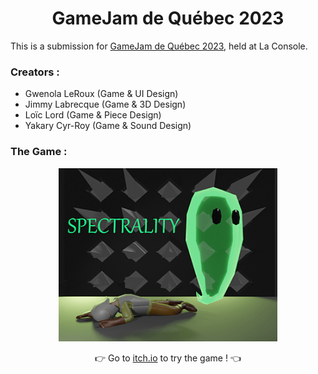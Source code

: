 <h1 align=center>GameJam de Québec 2023</h1>

<p align=center>

 This is a submission for [GameJam de Québec 2023](https://www.gamejamdequebec.ca), held at La Console.
</p>

<h3 align="left">Creators :</h3>

- Gwenola LeRoux	(Game & UI Design)
- Jimmy Labrecque	(Game & 3D Design)
- Loïc Lord	(Game & Piece Design)
- Yakary Cyr-Roy	(Game & Sound Design)

 
<h3 align="left">The Game :</h3>

<p align="center">
 
  <img width="350" alt="Spectrality" src="https://github.com/LaOuede/Spectrality_GameJamQC2023/blob/main/Spectrality.png">
 
</p>

<div align="center">
 
  👉 Go to [itch.io](https://itch.io/jam/game-jam-de-quebec-2023/rate/2279658) to try the game ! 👈
</div>

